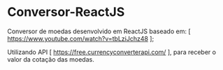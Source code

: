 # Conversor-ReactJS

Conversor de moedas desenvolvido em ReactJS baseado em: [ https://www.youtube.com/watch?v=tbLziJchz48 ];

Utilizando API [ https://free.currencyconverterapi.com/ ], para receber o valor da cotação das moedas.